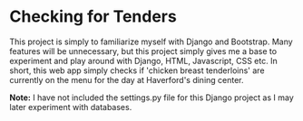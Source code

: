 # Checking for Tenders

This project is simply to familiarize myself with Django and Bootstrap. Many features will be unnecessary, but this project simply gives me a base to experiment and play around with Django, HTML, Javascript, CSS etc. In short, this web app simply checks if 'chicken breast tenderloins' are currently on the menu for the day at Haverford's dining center.

**Note:** I have not included the settings.py file for this Django project as I may later experiment with databases.
